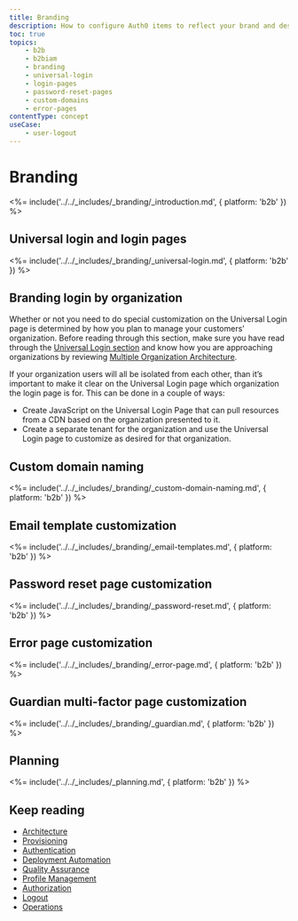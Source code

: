 ```yaml
---
title: Branding
description: How to configure Auth0 items to reflect your brand and desired user experience.
toc: true
topics:
    - b2b
    - b2biam
    - branding
    - universal-login
    - login-pages
    - password-reset-pages
    - custom-domains
    - error-pages
contentType: concept
useCase:
    - user-logout
---
```

# Branding

<%= include('../../_includes/_branding/_introduction.md', { platform: 'b2b' }) %>

## Universal login and login pages

<%= include('../../_includes/_branding/_universal-login.md', { platform: 'b2b' }) %>

## Branding login by organization

Whether or not you need to do special customization on the Universal Login page is determined by how you plan to manage your customers’ organization.  Before reading through this section, make sure you have read through the [Universal Login section](#universal-login-and-login-pages) and know how you are approaching organizations by reviewing [Multiple Organization Architecture](https://drive.google.com/a/auth0.com/file/d/1y2G8RNHTBujcCrnMRhp6_phQiRAkZzfF/view?usp=sharing).

If your organization users will all be isolated from each other, than it’s important to make it clear on the Universal Login page which organization the login page is for.  This can be done in a couple of ways:

* Create JavaScript on the Universal Login Page that can pull resources from a CDN based on the organization presented to it.
* Create a separate tenant for the organization and use the Universal Login page to customize as desired for that organization.

## Custom domain naming

<%= include('../../_includes/_branding/_custom-domain-naming.md', { platform: 'b2b' }) %>

## Email template customization

<%= include('../../_includes/_branding/_email-templates.md', { platform: 'b2b' }) %>

## Password reset page customization

<%= include('../../_includes/_branding/_password-reset.md', { platform: 'b2b' }) %>

## Error page customization

<%= include('../../_includes/_branding/_error-page.md', { platform: 'b2b' }) %>

## Guardian multi-factor page customization

<%= include('../../_includes/_branding/_guardian.md', { platform: 'b2b' }) %>

## Planning

<%= include('../../_includes/_planning.md', { platform: 'b2b' }) %>

## Keep reading

* [Architecture](/architecture-scenarios/implementation/b2b/b2b-architecture)
* [Provisioning](/architecture-scenarios/implementation/b2b/b2b-provisioning)
* [Authentication](/architecture-scenarios/implementation/b2b/b2b-authentication)
* [Deployment Automation](/architecture-scenarios/implementation/b2b/b2b-deployment)
* [Quality Assurance](/architecture-scenarios/implementation/b2b/b2b-qa)
* [Profile Management](/architecture-scenarios/implementation/b2b/b2b-profile-mgmt)
* [Authorization](/architecture-scenarios/implementation/b2b/b2b-authorization)
* [Logout](/architecture-scenarios/implementation/b2b/b2b-logout)
* [Operations](/architecture-scenarios/implementation/b2b/b2b-operations)
